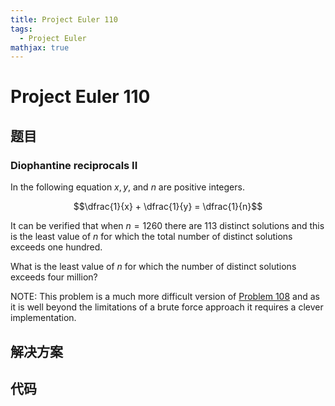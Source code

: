 ```yaml
---
title: Project Euler 110
tags:
  - Project Euler
mathjax: true
---
```

<escape><!-- more --></escape>
    
# Project Euler 110
## 题目
### Diophantine reciprocals II


In the following equation $x, y$, and $n$ are positive integers.

$$\dfrac{1}{x} + \dfrac{1}{y} = \dfrac{1}{n}$$

It can be verified that when $n = 1260$ there are 113 distinct solutions and this is the least value of $n$ for which the total number of distinct solutions exceeds one hundred.

What is the least value of $n$ for which the number of distinct solutions exceeds four million?

<p class="smaller">NOTE: This problem is a much more difficult version of <a href="problem=108">Problem 108</a> and as it is well beyond the limitations of a brute force approach it requires a clever implementation.


## 解决方案


## 代码


